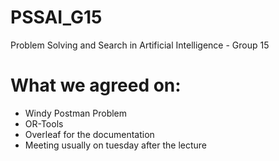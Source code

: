 # PSSAI_G15

Problem Solving and Search in Artificial Intelligence - Group 15

# What we agreed on:

- Windy Postman Problem
- OR-Tools
- Overleaf for the documentation
- Meeting usually on tuesday after the lecture
